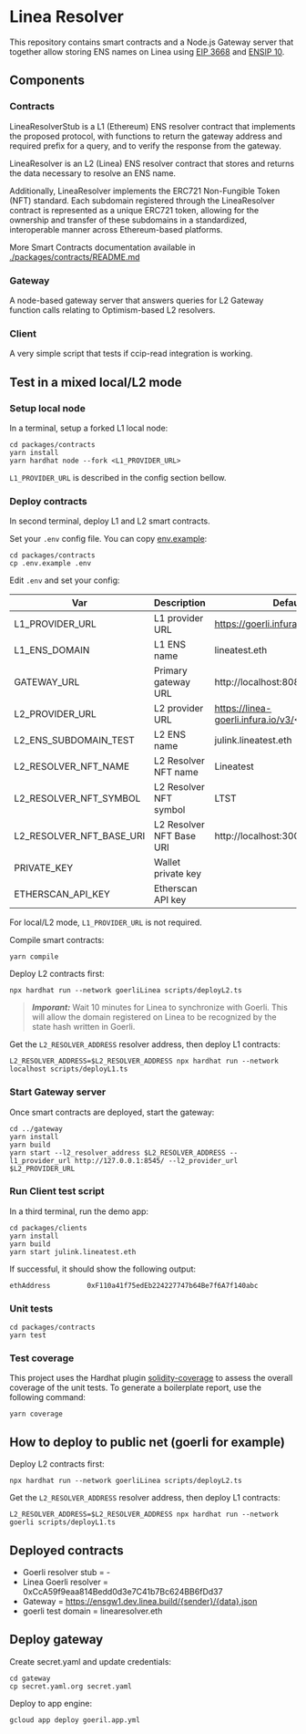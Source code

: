 # Linea Resolver

This repository contains smart contracts and a Node.js Gateway server that together allow storing ENS names on Linea using [EIP 3668](https://eips.ethereum.org/EIPS/eip-3668) and [ENSIP 10](https://docs.ens.domains/ens-improvement-proposals/ensip-10-wildcard-resolution).

## Components

### Contracts

LineaResolverStub is a L1 (Ethereum) ENS resolver contract that implements the proposed protocol, with functions to return the gateway address and required prefix for a query, and to verify the response from the gateway.

LineaResolver is an L2 (Linea) ENS resolver contract that stores and returns the data necessary to resolve an ENS name.

Additionally, LineaResolver implements the ERC721 Non-Fungible Token (NFT) standard. Each subdomain registered through the LineaResolver contract is represented as a unique ERC721 token, allowing for the ownership and transfer of these subdomains in a standardized, interoperable manner across Ethereum-based platforms.

More Smart Contracts documentation available in [./packages/contracts/README.md](./packages/contracts/README.md)

### Gateway

A node-based gateway server that answers queries for L2 Gateway function calls relating to Optimism-based L2 resolvers.

### Client

A very simple script that tests if ccip-read integration is working.

## Test in a mixed local/L2 mode

### Setup local node

In a terminal, setup a forked L1 local node:

```shell
cd packages/contracts
yarn install
yarn hardhat node --fork <L1_PROVIDER_URL>
```

`L1_PROVIDER_URL` is described in the config section bellow.

### Deploy contracts

In second terminal, deploy L1 and L2 smart contracts.

Set your `.env` config file. You can copy [env.example](./packages/contracts/.env.example):

```shell
cd packages/contracts
cp .env.example .env
```

Edit `.env` and set your config:

| Var                      | Description              | Default values                                 |
| ------------------------ | ------------------------ | ---------------------------------------------- |
| L1_PROVIDER_URL          | L1 provider URL          | https://goerli.infura.io/v3/<INFURA_KEY>       |
| L1_ENS_DOMAIN            | L1 ENS name              | lineatest.eth                                  |
| GATEWAY_URL              | Primary gateway URL      | http://localhost:8080/{sender}/{data}.json     |
| L2_PROVIDER_URL          | L2 provider URL          | https://linea-goerli.infura.io/v3/<INFURA_KEY> |
| L2_ENS_SUBDOMAIN_TEST    | L2 ENS name              | julink.lineatest.eth                           |
| L2_RESOLVER_NFT_NAME     | L2 Resolver NFT name     | Lineatest                                      |
| L2_RESOLVER_NFT_SYMBOL   | L2 Resolver NFT symbol   | LTST                                           |
| L2_RESOLVER_NFT_BASE_URI | L2 Resolver NFT Base URI | http://localhost:3000/metadata/                |
| PRIVATE_KEY              | Wallet private key       |                                                |
| ETHERSCAN_API_KEY        | Etherscan API key        |                                                |

For local/L2 mode, `L1_PROVIDER_URL` is not required.

Compile smart contracts:

```shell
yarn compile
```

Deploy L2 contracts first:

```shell
npx hardhat run --network goerliLinea scripts/deployL2.ts
```

> **_Imporant:_** Wait 10 minutes for Linea to synchronize with Goerli. This will allow the domain registered on Linea to be recognized by the state hash written in Goerli.

Get the `L2_RESOLVER_ADDRESS` resolver address, then deploy L1 contracts:

```
L2_RESOLVER_ADDRESS=$L2_RESOLVER_ADDRESS npx hardhat run --network localhost scripts/deployL1.ts
```

### Start Gateway server

Once smart contracts are deployed, start the gateway:

```shell
cd ../gateway
yarn install
yarn build
yarn start --l2_resolver_address $L2_RESOLVER_ADDRESS --l1_provider_url http://127.0.0.1:8545/ --l2_provider_url $L2_PROVIDER_URL
```

### Run Client test script

In a third terminal, run the demo app:

```shell
cd packages/clients
yarn install
yarn build
yarn start julink.lineatest.eth
```

If successful, it should show the following output:

```shell
ethAddress         0xF110a41f75edEb224227747b64Be7f6A7f140abc
```

### Unit tests

```shell
cd packages/contracts
yarn test
```

### Test coverage

This project uses the Hardhat plugin [solidity-coverage](https://github.com/sc-forks/solidity-coverage/blob/master/HARDHAT_README.md) to assess the overall coverage of the unit tests.
To generate a boilerplate report, use the following command:

```shell
yarn coverage
```

## How to deploy to public net (goerli for example)

Deploy L2 contracts first:

```shell
npx hardhat run --network goerliLinea scripts/deployL2.ts
```

Get the `L2_RESOLVER_ADDRESS` resolver address, then deploy L1 contracts:

```
L2_RESOLVER_ADDRESS=$L2_RESOLVER_ADDRESS npx hardhat run --network goerli scripts/deployL1.ts
```

## Deployed contracts

- Goerli resolver stub = -
- Linea Goerli resolver = 0xCcA59f9eaa814Bedd0d3e7C41b7Bc624BB6fDd37
- Gateway = https://ensgw1.dev.linea.build/{sender}/{data}.json
- goerli test domain = linearesolver.eth

## Deploy gateway

Create secret.yaml and update credentials:

```
cd gateway
cp secret.yaml.org secret.yaml
```

Deploy to app engine:

```
gcloud app deploy goeril.app.yml
```

